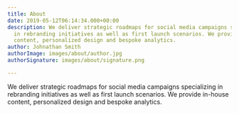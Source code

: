 ```yaml
---
title: About
date: 2019-05-12T06:14:34.000+00:00
description: We deliver strategic roadmaps for social media campaigns specializing
  in rebranding initiatives as well as first launch scenarios. We provide in-house
  content, personalized design and bespoke analytics.
author: Johnathan Smith
authorImage: images/about/author.jpg
authorSignature: images/about/signature.png

---
```

We deliver strategic roadmaps for social media campaigns specializing in rebranding initiatives as well as first launch scenarios. We provide in-house content, personalized design and bespoke analytics.